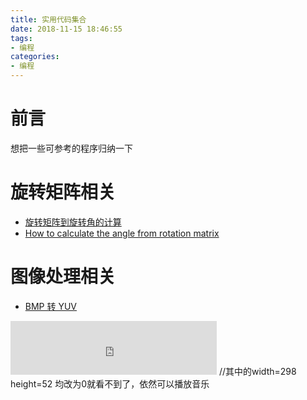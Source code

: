 ```yaml
---
title: 实用代码集合
date: 2018-11-15 18:46:55
tags: 
- 编程
categories: 
- 编程
---
```

# 前言  
想把一些可参考的程序归纳一下  
# 旋转矩阵相关  
- [旋转矩阵到旋转角的计算](https://blog.csdn.net/qq_37124765/article/details/82733172)   
- [How to calculate the angle from rotation matrix](https://stackoverflow.com/questions/15022630/how-to-calculate-the-angle-from-rotation-matrix)  

# 图像处理相关  
- [BMP 转 YUV](https://blog.csdn.net/leixiaohua1020/article/details/13506099?tdsourcetag=s_pcqq_aiomsg)    





<iframe frameborder="no" border="0" marginwidth="0" marginheight="0" width=330 height=86 src="http://dl.stream.qqmusic.qq.com/M800003FIqDQ0xyaGF.mp3?vkey=45FB4F94A6FBBC5B240A8841C72E82F0F02DCF6FBB4AD7B184BB54B837A19FE57AF14E0087DF78166382D2268F0571A367E826DEC2C5B8F4&guid=5150825362&fromtag=1"></iframe>
//其中的width=298 height=52 均改为0就看不到了，依然可以播放音乐
